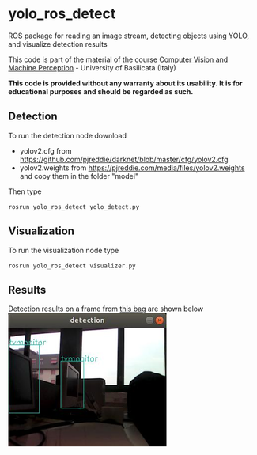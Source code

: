 # yolo_ros_detect
ROS package for reading an image stream, detecting objects using YOLO, and visualize detection results

This code is part of the material of the course [Computer Vision and Machine Perception](http://web.unibas.it/bloisi/corsi/visione-e-percezione.html) - University of Basilicata (Italy)

**This code is provided without any warranty about its usability. It is for educational purposes and should be regarded as such.**

## Detection
To run the detection node download
- yolov2.cfg from https://github.com/pjreddie/darknet/blob/master/cfg/yolov2.cfg
- yolov2.weights from https://pjreddie.com/media/files/yolov2.weights
and copy them in the folder "model"

Then type
```
rosrun yolo_ros_detect yolo_detect.py
```

## Visualization
To run the visualization node type
```
rosrun yolo_ros_detect visualizer.py
```

## Results
Detection results on a frame from [this bag](http://profs.scienze.univr.it/~bloisi/corsi/lezionicf/office-r200.bag) are shown below\
![result](result.jpg)




